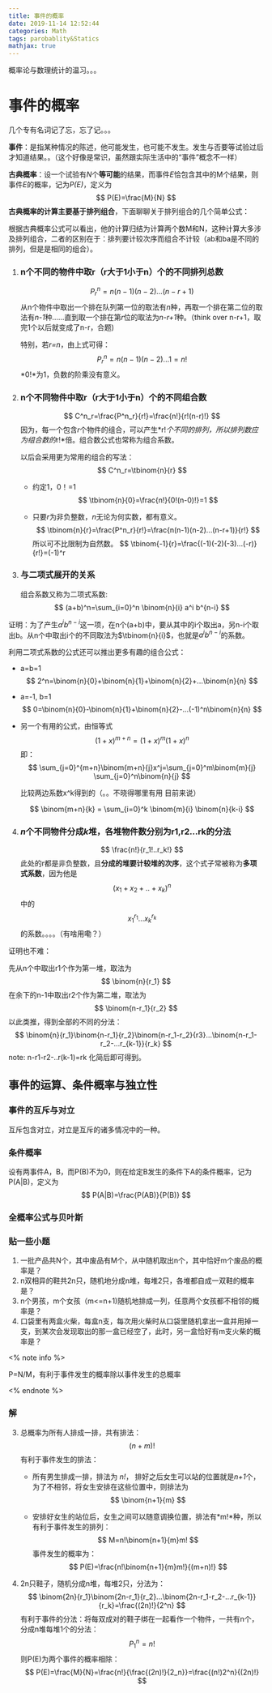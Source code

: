 ```yaml
---
title: 事件的概率
date: 2019-11-14 12:52:44
categories: Math
tags: parobablity&Statics
mathjax: true
---
```


概率论与数理统计的温习。。。

<!--more-->

# 事件的概率

几个专有名词记了忘，忘了记。。。

**事件**：是指某种情况的陈述，他可能发生，也可能不发生。发生与否要等试验过后才知道结果。。（这个好像是常识，虽然跟实际生活中的“事件”概念不一样）

**古典概率**：设一个试验有*N*个**等可能**的结果，而事件*E*恰包含其中的M个结果，则事件*E*的概率，记为*P(E)*，定义为
$$
P(E)=\frac{M}{N}
$$
**古典概率的计算主要基于排列组合**，下面聊聊关于排列组合的几个简单公式：

根据古典概率公式可以看出，他的计算归结为计算两个数M和N，这种计算大多涉及排列组合，二者的区别在于：排列要计较次序而组合不计较（ab和ba是不同的排列，但是是相同的组合）。



1. ### n个不同的物件中取r（r大于1小于n）个的不同排列总数
   
   $$
   P^n_r=n(n-1)(n-2)...(n-r+1)
   $$
从n个物件中取出一个排在队列第一位的取法有*n*种，再取一个排在第二位的取法有*n-1*种……直到取一个排在第*r*位的取法为*n-r+1*种。（think over n-r+1，取完1个以后就变成了n-r，合题)
   
   特别，若*r=n*，由上式可得：
   $$
   P^n_r=n(n-1)(n-2)...1=n!
   $$
*0!*为1，负数的阶乘没有意义。
   

   
2. ### n个不同物件中取r（r大于1小于n）个的不同组合数
   
   $$
   C^n_r=\frac{P^n_r}{r!}=\frac{n!}{r!(n-r)!}
   $$
因为，每一个包含*r*个物件的组合，可以产生*r!*个不同的排列，所以排列数应为组合数的*r!*倍。组合数公式也常称为组合系数。
   
   以后会采用更为常用的组合的写法：
   $$
   C^n_r=\tbinom{n}{r}
$$
   
   - 约定1，0！=1
$$
     \tbinom{n}{0}=\frac{n!}{0!(n-0)!}=1
$$
   
   - 只要*r*为非负整数，*n*无论为何实数，都有意义。
$$
     \tbinom{n}{r}=\frac{P^n_r}{r!}=\frac{n(n-1)(n-2)...(n-r+1)}{r!}
     $$
     所以可不比限制为自然数。
     $$
     \tbinom{-1}{r}=\frac{(-1)(-2)(-3)...(-r)}{r!}=(-1)^r
3. ### 与二项式展开的关系

   组合系数又称为二项式系数: 
   $$
    (a+b)^n=\sum_{i=0}^n \binom{n}{i} a^i b^{n-i}
   $$
   

证明：为了产生$a^ib^{n-i}$这一项，在n个(a+b)中，要从其中的i个取出a，另n-i个取出b。从n个中取出i个的不同取法为$\tbinom{n}{i}$，也就是$a^ib^{n-i}$的系数。

   利用二项式系数的公式还可以推出更多有趣的组合公式：

   - a=b=1
     $$
      2^n=\binom{n}{0}+\binom{n}{1}+\binom{n}{2}+...\binom{n}{n}
     $$
     
   - a=-1, b=1
     $$
     0=\binom{n}{0}-\binom{n}{1}+\binom{n}{2}-...(-1)^n\binom{n}{n}
     $$

   - 另一个有用的公式，由恒等式
     $$
     (1+x)^{m+n}=(1+x)^m (1+x)^n
     $$
     即：
     $$
     \sum_{j=0}^{m+n}\binom{m+n}{j}x^j=\sum_{j=0}^m\binom{m}{j} \sum_{j=0}^n\binom{n}{j}
     $$

     比较两边系数x^k得到的（。。不晓得哪里有用 目前来说）

     
     $$
     \binom{m+n}{k} = \sum_{i=0}^k \binom{m}{i} \binom{n}{k-i}
     $$

     

4. ### *n*个不同物件分成*k*堆，各堆物件数分别为r1,r2...rk的分法
   
   $$
   \frac{n!}{r_1!..r_k!}
   $$
   此处的r都是非负整数，且**分成的堆要计较堆的次序**，这个式子常被称为**多项式系数**，因为他是
   $$
   (x_1+x_2+..+x_k)^n
   $$
   中的
   $$
   x_1^{r_1}...x_k^{r_k}
   $$
的系数。。。。（有啥用嘞？）
   

   

   

证明也不难：

   先从n个中取出r1个作为第一堆，取法为
$$
   \binom{n}{r_1}
$$
   在余下的n-1中取出r2个作为第二堆，取法为
$$
   \binom{n-r_1}{r_2}
$$
   以此类推，得到全部的不同的分法：
$$
   \binom{n}{r_1}\binom{n-r_1}{r_2}\binom{n-r_1-r_2}{r3}...\binom{n-r_1-r_2-...r_{k-1}}{r_k}
$$
   note: n-r1-r2-..r(k-1)=rk 化简后即可得到。



## 事件的运算、条件概率与独立性

### 事件的互斥与对立

互斥包含对立，对立是互斥的诸多情况中的一种。

### 条件概率

设有两事件A，B，而P(B)不为0，则在给定B发生的条件下A的条件概率，记为P(A|B)，定义为
$$
P(A|B)=\frac{P(AB)}{P(B)}
$$




### 全概率公式与贝叶斯



### 贴一些小题

1. 一批产品共N个，其中废品有M个，从中随机取出n个，其中恰好m个废品的概率是？
2. n双相异的鞋共2n只，随机地分成n堆，每堆2只，各堆都自成一双鞋的概率是？
3. n个男孩，m个女孩（m<=n+1)随机地排成一列，任意两个女孩都不相邻的概率是？
4. 口袋里有两盒火柴，每盒n支，每次用火柴时从口袋里随机拿出一盒并用掉一支，到某次会发现取出的那一盒已经空了，此时，另一盒恰好有m支火柴的概率是？



<% note info %>

P=N/M，有利于事件发生的概率除以事件发生的总概率

<% endnote %>



### 解

3. 总概率为所有人排成一排，共有排法：
   $$
   (n+m)!
   $$
   有利于事件发生的排法：

   - 所有男生排成一排，排法为 *n!*， 排好之后女生可以站的位置就是*n+1*个，为了不相邻，将女生安排在这些位置中，则排法为
     $$
     \binom{n+1}{m}
     $$

   - 安排好女生的站位后，女生之间可以随意调换位置，排法有*m!*种，所以有利于事件发生的排列：
     $$
     M=n!\binom{n+1}{m}m!
     $$
     事件发生的概率为：
     $$
     P(E)=\frac{n!\binom{n+1}{m}m!}{(m+n)!}
     $$
     

     

     

   

2. 2n只鞋子，随机分成n堆，每堆2只，分法为：
   $$
   \binom{2n}{r_1}\binom{2n-r_1}{r_2}...\binom{2n-r_1-r_2-...r_{k-1}}{r_k}=\frac{(2n)!}{2^n}
   $$
   有利于事件的分法：将每双成对的鞋子绑在一起看作一个物件，一共有n个，分成n堆每堆1个的分法：
   $$
   P_1^n=n!
   $$
   则P(E)为两个事件的概率相除：
   $$
   P(E)=\frac{M}{N}=\frac{n!}{\frac{(2n)!}{2_n}}=\frac{(n!)2^n}{(2n)!}
   $$
   

   







